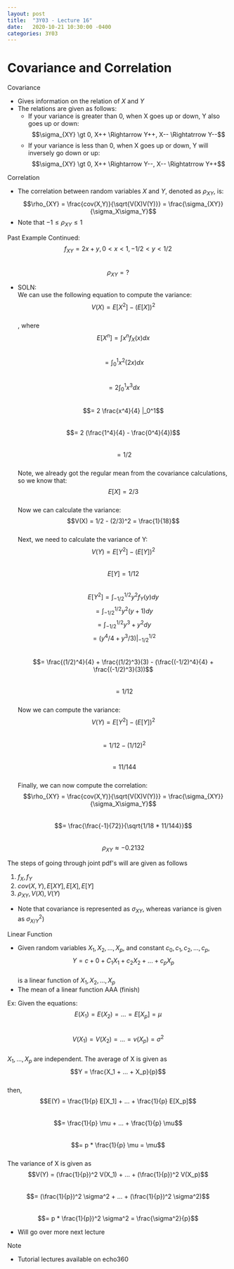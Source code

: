 ```yaml
---
layout: post
title:  "3Y03 - Lecture 16"
date:   2020-10-21 10:30:00 -0400
categories: 3Y03
---
```


Covariance and Correlation
===

Covariance
- Gives information on the relation of *X* and *Y*
- The relations are given as follows:
    - If your variance is greater than 0, when X goes up or down, Y also goes up or down:  
    $$\sigma_{XY} \gt 0, X++ \Rightarrow Y++, X-- \Rightatrrow Y--$$
    - If your variance is less than 0, when X goes up or down, Y will inversely go down or up:  
    $$\sigma_{XY} \gt 0, X++ \Rightarrow Y--, X-- \Rightatrrow Y++$$

Correlation
- The correlation between random variables *X* and *Y*, denoted as $\rho_{XY}$, is:  
$$\rho_{XY} = \frac{cov(X,Y)}{\sqrt{V(X)V(Y)}} = \frac{\sigma_{XY}}{\sigma_X\sigma_Y}$$
- Note that $-1 \leq \rho_{XY} \leq 1$

Past Example Continued:  
$$f_{XY} = 2x + y, 0 \lt x \lt 1, -1/2 \lt y \lt 1/2$$  
$$\rho_{XY} = ?$$
- SOLN:  
We can use the following equation to compute the variance:  
$$V(X) = E[X^2] - (E[X])^2$$  
, where  
$$E[X^n]= \int x^n f_X(x) dx$$  
$$= \int_0^1 x^2 (2x) dx$$  
$$= 2 \int_0^1 x^3 dx$$  
$$= 2 \frac{x^4}{4} |_0^1$$  
$$= 2 (\frac{1^4}{4} - \frac{0^4}{4})$$  
$$= 1/2$$  
Note, we already got the regular mean from the covariance calculations, so we know that:  
$$E[X] = 2/3$$  
Now we can calculate the variance:  
$$V(X) = 1/2 - (2/3)^2 = \frac{1}{18}$$  
Next, we need to calculate the variance of Y:  
$$V(Y) = E[Y^2] - (E[Y])^2$$  
$$E[Y] = 1/12$$  
$$E[Y^2] = \int_{-1/2}^{1/2} y^2 f_Y(y) dy$$
$$= \int_{-1/2}^{1/2} y^2 (y + 1) dy$$
$$= \int_{-1/2}^{1/2} y^3 + y^2 dy$$
$$= (y^4/4 + y^3/3)|_{-1/2}^{1/2}$$  
$$= \frac{(1/2)^4}{4} + \frac{(1/2)^3}(3) - (\frac{(-1/2)^4}{4} + \frac{(-1/2)^3}(3))$$  
$$= 1/12$$  
Now we can compute the variance:  
$$V(Y) = E[Y^2] - (E[Y])^2$$  
$$= 1/12 - (1/12)^2$$  
$$= 11/144$$  
Finally, we can now compute the correlation:  
$$\rho_{XY} = \frac{cov(X,Y)}{\sqrt{V(X)V(Y)}} = \frac{\sigma_{XY}}{\sigma_X\sigma_Y}$$  
$$= \frac{\frac{-1}{72}}{\sqrt{1/18 * 11/144}}$$  
$$\rho_{XY} \approx -0.2132$$

The steps of going through joint pdf's will are given as follows
1. $f_X, f_Y$
2. $cov(X, Y), E[XY], E[X], E[Y]$
3. $\rho_{XY}, V(X), V(Y)$
- Note that covariance is represented as $\sigma_{XY}$, whereas variance is given as $\sigma^2_{X/Y}$)

Linear Function
- Given random variables $X_1, X_2, ..., X_p$, and constant $c_0, c_1, c_2, ..., c_p$,  
$$Y = c + 0 + C_1X_1 + c_2X_2 + ... + c_pX_p$$  
is a linear function of $X_1, X_2, ..., X_p$
- The mean of a linear function AAA (finish)

Ex: Given the equations:  
$$E(X_1) = E(X_2) = ... = E[X_p] = \mu$$  
$$V(X_1) = V(X_2) = ... = v(X_p) = \sigma^2$$  
$X_1, ..., X_p$ are independent. The average of X is given as  
$$Y = \frac{X_1 + ... + X_p}{p}$$  
then,  
$$E(Y) = \frac{1}{p} E[X_1] + ... + \frac{1}{p} E[X_p]$$   
$$= \frac{1}{p} \mu + ... + \frac{1}{p} \mu$$  
$$= p * \frac{1}{p} \mu = \mu$$  
The variance of X is given as  
$$V(Y) = (\frac{1}{p})^2 V(X_1) + ... + (\frac{1}{p})^2 V(X_p)$$  
$$= (\frac{1}{p})^2 \sigma^2 + ... + (\frac{1}{p})^2 \sigma^2)$$  
$$= p * \frac{1}{p})^2 \sigma^2 = \frac{\sigma^2}{p}$$  
- Will go over more next lecture

Note
- Tutorial lectures available on echo360